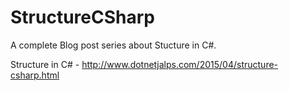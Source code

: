 # StructureCSharp

A complete Blog post series about Stucture in C#.

Structure in C# - http://www.dotnetjalps.com/2015/04/structure-csharp.html


